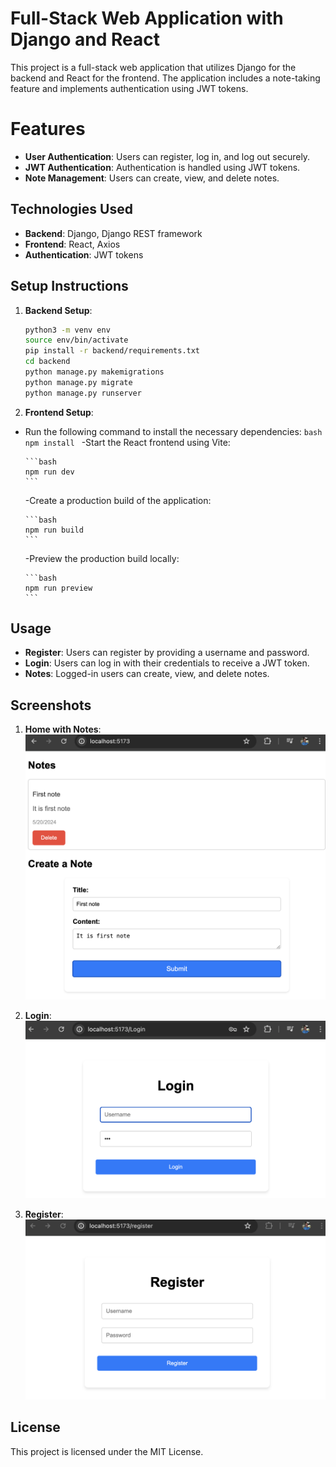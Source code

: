 # Full-Stack Web Application with Django and React

This project is a full-stack web application that utilizes Django for the backend and React for the frontend. The application includes a note-taking feature and implements authentication using JWT tokens.

# Features

- **User Authentication**: Users can register, log in, and log out securely.
- **JWT Authentication**: Authentication is handled using JWT tokens.
- **Note Management**: Users can create, view, and delete notes.

## Technologies Used

- **Backend**: Django, Django REST framework
- **Frontend**: React, Axios
- **Authentication**: JWT tokens

## Setup Instructions

1. **Backend Setup**:

   ```bash
   python3 -m venv env
   source env/bin/activate
   pip install -r backend/requirements.txt
   cd backend
   python manage.py makemigrations
   python manage.py migrate
   python manage.py runserver
   ```

2. **Frontend Setup**:

- Run the following command to install the necessary dependencies:
  `bash
    npm install
    `
  -Start the React frontend using Vite:

      ```bash
      npm run dev
      ```

  -Create a production build of the application:

      ```bash
      npm run build
      ```

  -Preview the production build locally:

      ```bash
      npm run preview
      ```

## Usage

- **Register**: Users can register by providing a username and password.
- **Login**: Users can log in with their credentials to receive a JWT token.
- **Notes**: Logged-in users can create, view, and delete notes.

## Screenshots

1. **Home with Notes**:
   ![Home with Notes](/images/Home.png)

2. **Login**:
   ![Login](/images/Login.png)

3. **Register**:
   ![Register](/images/Register.png)

## License

This project is licensed under the MIT License.
